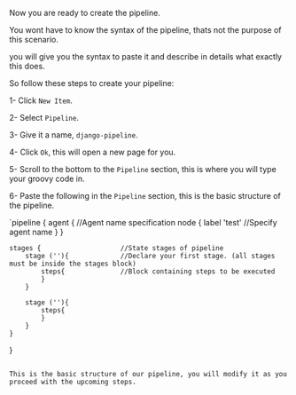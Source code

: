 Now you are ready to create the pipeline.

You wont have to know the syntax of the pipeline, thats not the purpose of this scenario.

you will give you the syntax to paste it and describe in details what exactly this does.

So follow these steps to create your pipeline:

1- Click `New Item`.

2- Select `Pipeline`.

3- Give it a name, `django-pipeline`.

4- Click `Ok`, this will open a new page for you.

5- Scroll to the bottom to the `Pipeline` section, this is where you will type your groovy code in.

6- Paste the following in the `Pipeline` section, this is the basic structure of the pipeline.

`pipeline {
  agent {                       //Agent name specification
    node {
      label 'test'              //Specify agent name
    }
  }

	stages {                    //State stages of pipeline
		stage (''){             //Declare your first stage. (all stages must be inside the stages block)
			steps{              //Block containing steps to be executed
			}
		}

		stage (''){
			steps{
			}
		}
	}
}
```

This is the basic structure of our pipeline, you will modify it as you proceed with the upcoming steps.
